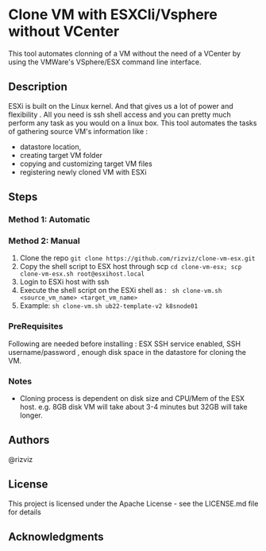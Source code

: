  
# Clone VM with ESXCli/Vsphere without VCenter

This tool automates clonning of a VM without the need of a VCenter by using the VMWare's VSphere/ESX command line interface. 

## Description
ESXi is built on the Linux kernel. And that gives us a lot of power and flexibility . All you need is ssh shell access and you can pretty much perform any task as you would on a linux box. This tool automates the tasks of gathering source VM's information like : 
* datastore location,
* creating target VM folder
* copying and customizing target VM files
* registering newly cloned VM with ESXi

## Steps
### Method 1: Automatic

### Method 2: Manual 
1. Clone the repo ` git clone https://github.com/rizviz/clone-vm-esx.git `
2. Copy the shell script to ESX host through scp ` cd clone-vm-esx; scp  clone-vm-esx.sh root@esxihost.local `
3. Login to ESXi host with ssh
3. Execute the shell script on the ESXi shell as : ` sh clone-vm.sh <source_vm_name> <target_vm_name>`
4. Example:  ` sh clone-vm.sh ub22-template-v2 k8snode01 `

### PreRequisites

Following are needed before installing : ESX SSH service enabled, SSH username/password , enough disk space in the datastore for cloning the VM. 

### Notes
* Cloning process is dependent on disk size and CPU/Mem of the ESX host. e.g. 8GB disk VM will take about 3-4 minutes but 32GB will take longer. 



## Authors
@rizviz

## License
This project is licensed under the Apache License - see the LICENSE.md file for details

## Acknowledgments

